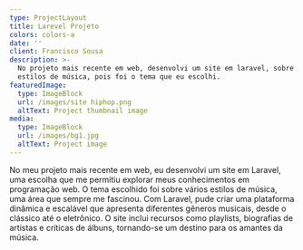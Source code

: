 ```yaml
---
type: ProjectLayout
title: Larevel Projeto
colors: colors-a
date: ''
client: Francisco Sousa
description: >-
  No projeto mais recente em web, desenvolvi um site em laravel, sobre vários
  estilos de música, pois foi o tema que eu escolhi.
featuredImage:
  type: ImageBlock
  url: /images/site hiphop.png
  altText: Project thumbnail image
media:
  type: ImageBlock
  url: /images/bg1.jpg
  altText: Project image
---
```

No meu projeto mais recente em web, eu desenvolvi um site em Laravel, uma escolha que me permitiu explorar meus conhecimentos em programação web. O tema escolhido foi sobre vários estilos de música, uma área que sempre me fascinou. Com Laravel, pude criar uma plataforma dinâmica e escalável que apresenta diferentes gêneros musicais, desde o clássico até o eletrônico. O site inclui recursos como playlists, biografias de artistas e críticas de álbuns, tornando-se um destino para os amantes da música. 

